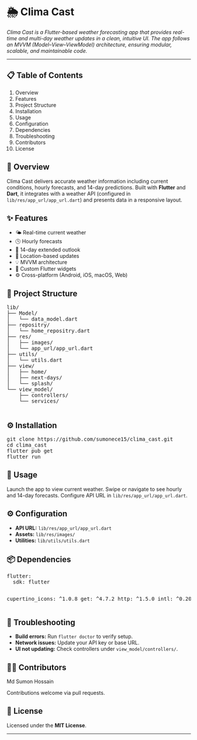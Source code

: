 
<body>
  <h1>🌦️ Clima Cast</h1>
  <p><em>Clima Cast is a Flutter-based weather forecasting app that provides real-time and multi-day weather updates in a clean, intuitive UI.
The app follows an MVVM (Model–View–ViewModel) architecture, ensuring modular, scalable, and maintainable code.</em></p>
  <hr/>
  <h2>📋 Table of Contents</h2>
  <ol class="toc">
    <li>Overview</li>
    <li>Features</li>
    <li>Project Structure</li>
    <li>Installation</li>
    <li>Usage</li>
    <li>Configuration</li>
    <li>Dependencies</li>
    <li>Troubleshooting</li>
    <li>Contributors</li>
    <li>License</li>
  </ol>

  <h2 id="overview">🧭 Overview</h2>
  <p>Clima Cast delivers accurate weather information including current conditions, hourly forecasts, and 14-day predictions. Built with <strong>Flutter</strong> and <strong>Dart</strong>, it integrates with a weather API (configured in <code>lib/res/app_url/app_url.dart</code>) and presents data in a responsive layout.</p>

  <h2 id="features">✨ Features</h2>
  <ul>
    <li>🌤 Real-time current weather</li>
    <li>🕓 Hourly forecasts</li>
    <li>📅 14-day extended outlook</li>
    <li>📍 Location-based updates</li>
    <li>💡 MVVM architecture</li>
    <li>🎨 Custom Flutter widgets</li>
    <li>⚙️ Cross-platform (Android, iOS, macOS, Web)</li>
  </ul>

  <h2 id="structure">🧱 Project Structure</h2>
  <pre>lib/
├── Model/
│   └── data_model.dart
├── repositry/
│   └── home_repositry.dart
├── res/
│   ├── images/
│   └── app_url/app_url.dart
├── utils/
│   └── utils.dart
├── view/
│   ├── home/
│   ├── next-days/
│   └── splash/
└── view_model/
    ├── controllers/
    └── services/
  </pre>

  <h2 id="installation">⚙️ Installation</h2>
  <pre>git clone https://github.com/sumonece15/clima_cast.git
cd clima_cast
flutter pub get
flutter run</pre>

  <h2 id="usage">🚀 Usage</h2>
  <p>Launch the app to view current weather. Swipe or navigate to see hourly and 14-day forecasts. Configure API URL in <code>lib/res/app_url/app_url.dart</code>.</p>

  <h2 id="configuration">⚙️ Configuration</h2>
  <ul>
    <li><strong>API URL:</strong> <code>lib/res/app_url/app_url.dart</code></li>
    <li><strong>Assets:</strong> <code>lib/res/images/</code></li>
    <li><strong>Utilities:</strong> <code>lib/utils/utils.dart</code></li>
  </ul>

  <h2 id="dependencies">📦 Dependencies</h2>
  <pre>flutter:
  sdk: flutter

cupertino_icons: ^1.0.8
get: ^4.7.2
http: ^1.5.0
intl: ^0.20.2
</pre>


  <h2 id="troubleshooting">🧩 Troubleshooting</h2>
  <ul>
    <li><strong>Build errors:</strong> Run <code>flutter doctor</code> to verify setup.</li>
    <li><strong>Network issues:</strong> Update your API key or base URL.</li>
    <li><strong>UI not updating:</strong> Check controllers under <code>view_model/controllers/</code>.</li>
  </ul>

  <h2 id="contributors">👨‍💻 Contributors</h2>
  <p>Md Sumon Hossain</p>
  <p>Contributions welcome via pull requests.</p>

  <h2 id="license">🪪 License</h2>
  <p>Licensed under the <strong>MIT License</strong>.</p>

  <hr/>
</body>
</html>
